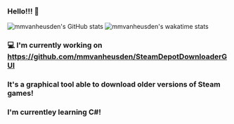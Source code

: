 ### Hello!!! 👋
![mmvanheusden's GitHub stats](https://github-readme-stats.vercel.app/api?username=mmvanheusden&show_icons=true&theme=solarized-dark)
![mmvanheusden's wakatime stats](https://github-readme-stats.vercel.app/api/wakatime?username=mmvanheusden&theme=solarized-dark)
### 💻  I'm currently working on https://github.com/mmvanheusden/SteamDepotDownloaderGUI
### It's a graphical tool able to download older versions of Steam games!
### I'm currentley learning C#!
